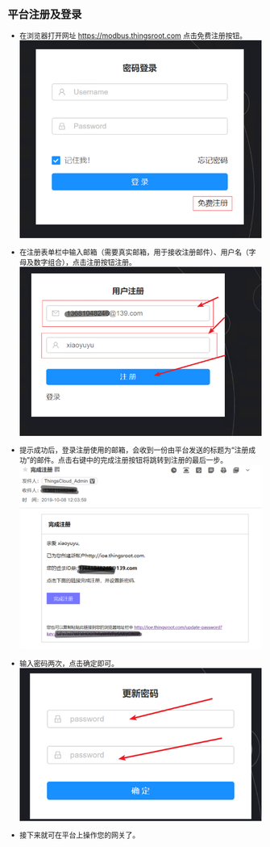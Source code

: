 ## 平台注册及登录

* 在浏览器打开网址 https://modbus.thingsroot.com 点击免费注册按钮。
  ![](imgs/2019-10-08-11-30-34.png)

* 在注册表单栏中输入邮箱（需要真实邮箱，用于接收注册邮件）、用户名（字母及数字组合），点击注册按钮注册。
  ![](imgs/2019-10-08-11-33-43.png)

* 提示成功后，登录注册使用的邮箱，会收到一份由平台发送的标题为“注册成功”的邮件。点击右键中的完成注册按钮将跳转到注册的最后一步。
  ![](imgs/2019-10-08-12-42-01.png)

* 输入密码两次，点击确定即可。
  ![](imgs/2019-10-08-12-43-06.png)

* 接下来就可在平台上操作您的网关了。